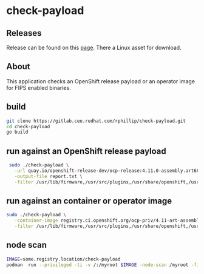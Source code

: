 # check-payload

## Releases

Release can be found on this [page](https://gitlab.cee.redhat.com/rphillip/check-payload/-/releases). There a Linux asset for download.

## About

This application checks an OpenShift release payload or an operator image for FIPS enabled binaries.

## build

```sh
git clone https://gitlab.cee.redhat.com/rphillip/check-payload.git
cd check-payload
go build
```

## run against an OpenShift release payload

```sh
 sudo ./check-payload \
   -url quay.io/openshift-release-dev/ocp-release:4.11.0-assembly.art6883.4 \
   -output-file report.txt \
   -filter /usr/lib/firmware,/usr/src/plugins,/usr/share/openshift,/usr/libexec/catatonit/catatonit,/usr/bin/pod,/usr/bin/tini-static,/usr/bin/cpb,/usr/sbin/build-locale-archive
```

## run against an container or operator image

```sh
sudo ./check-payload \
   -container-image registry.ci.openshift.org/ocp-priv/4.11-art-assembly-art6883-3-priv@sha256:138b1b9ae11b0d3b5faafacd1b469ec8c20a234b387ae33cf007441fa5c5d567 \
   -filter /usr/lib/firmware,/usr/src/plugins,/usr/share/openshift,/usr/libexec/catatonit/catatonit,/usr/bin/pod,/usr/bin/tini-static,/usr/bin/cpb,/usr/sbin/build-locale-archive
```

## node scan

```sh
IMAGE=some.registry.location/check-payload
podman  run --privileged -ti -v /:/myroot $IMAGE -node-scan /myroot -filter /usr/lib/firmware,/usr/src/plugins,/usr/share/openshift,/usr/libexec/catatonit/catatonit,/usr/bin/pod,/usr/bin/tini-static,/usr/bin/cpb,/usr/sbin/build-locale-archive
```
